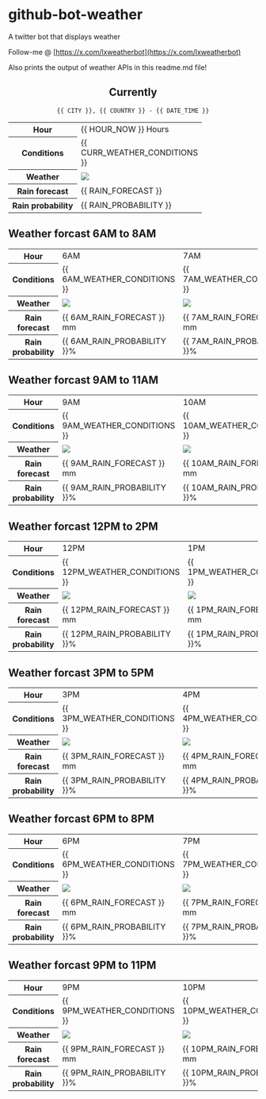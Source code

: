 # github-bot-weather
A twitter bot that displays weather

Follow-me @ [https://x.com/lxweatherbot](https://x.com/lxweatherbot)

Also prints the output of weather APIs in this readme.md file!

<div align="center">

## Currently
`{{ CITY }}, {{ COUNTRY }} - {{ DATE_TIME }}`

<table>
    <tr>
        <th>Hour</th>
        <td>{{ HOUR_NOW }} Hours</td>
    </tr>
    <tr>
        <th>Conditions</th>
        <td>{{ CURR_WEATHER_CONDITIONS }}</td>
    </tr>
    <tr>
        <th>Weather</th>
        <td><img src="{{ CURR_WEATHER_IMAGE }}"/></td>
    </tr>
    <tr>
        <th>Rain forecast</th>
        <td width="200px">{{ RAIN_FORECAST }}</td>
    </tr>
    <tr>
        <th>Rain probability</th>
        <td>{{ RAIN_PROBABILITY }}</td>
    </tr>
</table>

</div>


## Weather forcast 6AM to 8AM


<table>
    <tr>
        <th>Hour</th>
        <td> 6AM </td><td> 7AM </td><td> 8AM </td>
    </tr>
    <tr>
        <th>Conditions</th>
        <td>{{ 6AM_WEATHER_CONDITIONS }}</td><td>{{ 7AM_WEATHER_CONDITIONS }}</td><td>{{ 8AM_WEATHER_CONDITIONS }}</td>
    </tr>
    <tr>
        <th>Weather</th>
        <td><img src="{{ 6AM_WEATHER_IMAGE }}"/></td><td><img src="{{ 7AM_WEATHER_IMAGE }}"/></td><td><img src="{{ 8AM_WEATHER_IMAGE }}"/></td>
    </tr>
    <tr>
        <th>Rain forecast</th>
        <td width="200px">{{ 6AM_RAIN_FORECAST }} mm</td><td width="200px">{{ 7AM_RAIN_FORECAST }} mm</td><td width="200px">{{ 8AM_RAIN_FORECAST }} mm</td>
    </tr>
    <tr>
        <th>Rain probability</th>
        <td>{{ 6AM_RAIN_PROBABILITY }}%</td><td>{{ 7AM_RAIN_PROBABILITY }}%</td><td>{{ 8AM_RAIN_PROBABILITY }}%</td>
    </tr>
</table>


## Weather forcast 9AM to 11AM


<table>
    <tr>
        <th>Hour</th>
        <td> 9AM </td><td> 10AM </td><td> 11AM </td>
    </tr>
    <tr>
        <th>Conditions</th>
        <td>{{ 9AM_WEATHER_CONDITIONS }}</td><td>{{ 10AM_WEATHER_CONDITIONS }}</td><td>{{ 11AM_WEATHER_CONDITIONS }}</td>
    </tr>
    <tr>
        <th>Weather</th>
        <td><img src="{{ 9AM_WEATHER_IMAGE }}"/></td><td><img src="{{ 10AM_WEATHER_IMAGE }}"/></td><td><img src="{{ 11AM_WEATHER_IMAGE }}"/></td>
    </tr>
    <tr>
        <th>Rain forecast</th>
        <td width="200px">{{ 9AM_RAIN_FORECAST }} mm</td><td width="200px">{{ 10AM_RAIN_FORECAST }} mm</td><td width="200px">{{ 11AM_RAIN_FORECAST }} mm</td>
    </tr>
    <tr>
        <th>Rain probability</th>
        <td>{{ 9AM_RAIN_PROBABILITY }}%</td><td>{{ 10AM_RAIN_PROBABILITY }}%</td><td>{{ 11AM_RAIN_PROBABILITY }}%</td>
    </tr>
</table>


## Weather forcast 12PM to 2PM


<table>
    <tr>
        <th>Hour</th>
        <td> 12PM </td><td> 1PM </td><td> 2PM </td>
    </tr>
    <tr>
        <th>Conditions</th>
        <td>{{ 12PM_WEATHER_CONDITIONS }}</td><td>{{ 1PM_WEATHER_CONDITIONS }}</td><td>{{ 2PM_WEATHER_CONDITIONS }}</td>
    </tr>
    <tr>
        <th>Weather</th>
        <td><img src="{{ 12PM_WEATHER_IMAGE }}"/></td><td><img src="{{ 1PM_WEATHER_IMAGE }}"/></td><td><img src="{{ 2PM_WEATHER_IMAGE }}"/></td>
    </tr>
    <tr>
        <th>Rain forecast</th>
        <td width="200px">{{ 12PM_RAIN_FORECAST }} mm</td><td width="200px">{{ 1PM_RAIN_FORECAST }} mm</td><td width="200px">{{ 2PM_RAIN_FORECAST }} mm</td>
    </tr>
    <tr>
        <th>Rain probability</th>
        <td>{{ 12PM_RAIN_PROBABILITY }}%</td><td>{{ 1PM_RAIN_PROBABILITY }}%</td><td>{{ 2PM_RAIN_PROBABILITY }}%</td>
    </tr>
</table>

## Weather forcast 3PM to 5PM

<table>
    <tr>
        <th>Hour</th>
        <td> 3PM </td><td> 4PM </td><td> 5PM </td>
    </tr>
    <tr>
        <th>Conditions</th>
        <td>{{ 3PM_WEATHER_CONDITIONS }}</td><td>{{ 4PM_WEATHER_CONDITIONS }}</td><td>{{ 5PM_WEATHER_CONDITIONS }}</td>
    </tr>
    <tr>
        <th>Weather</th>
        <td><img src="{{ 3PM_WEATHER_IMAGE }}"/></td><td><img src="{{ 4PM_WEATHER_IMAGE }}"/></td><td><img src="{{ 5PM_WEATHER_IMAGE }}"/></td>
    </tr>
    <tr>
        <th>Rain forecast</th>
        <td width="200px">{{ 3PM_RAIN_FORECAST }} mm</td><td width="200px">{{ 4PM_RAIN_FORECAST }} mm</td><td width="200px">{{ 5PM_RAIN_FORECAST }} mm</td>
    </tr>
    <tr>
        <th>Rain probability</th>
        <td>{{ 3PM_RAIN_PROBABILITY }}%</td><td>{{ 4PM_RAIN_PROBABILITY }}%</td><td>{{ 5PM_RAIN_PROBABILITY }}%</td>
    </tr>
</table>

## Weather forcast 6PM to 8PM

<table>
    <tr>
        <th>Hour</th>
        <td> 6PM </td><td> 7PM </td><td> 8PM </td>
    </tr>
    <tr>
        <th>Conditions</th>
        <td>{{ 6PM_WEATHER_CONDITIONS }}</td><td>{{ 7PM_WEATHER_CONDITIONS }}</td><td>{{ 8PM_WEATHER_CONDITIONS }}</td>
    </tr>
    <tr>
        <th>Weather</th>
        <td><img src="{{ 6PM_WEATHER_IMAGE }}"/></td><td><img src="{{ 7PM_WEATHER_IMAGE }}"/></td><td><img src="{{ 8PM_WEATHER_IMAGE }}"/></td>
    </tr>
    <tr>
        <th>Rain forecast</th>
        <td width="200px">{{ 6PM_RAIN_FORECAST }} mm</td><td width="200px">{{ 7PM_RAIN_FORECAST }} mm</td><td width="200px">{{ 8PM_RAIN_FORECAST }} mm</td>
    </tr>
    <tr>
        <th>Rain probability</th>
        <td>{{ 6PM_RAIN_PROBABILITY }}%</td><td>{{ 7PM_RAIN_PROBABILITY }}%</td><td>{{ 8PM_RAIN_PROBABILITY }}%</td>
    </tr>
</table>

## Weather forcast 9PM to 11PM

<table>
    <tr>
        <th>Hour</th>
        <td> 9PM </td><td> 10PM </td><td> 11PM </td>
    </tr>
    <tr>
        <th>Conditions</th>
        <td>{{ 9PM_WEATHER_CONDITIONS }}</td><td>{{ 10PM_WEATHER_CONDITIONS }}</td><td>{{ 11PM_WEATHER_CONDITIONS }}</td>
    </tr>
    <tr>
        <th>Weather</th>
        <td><img src="{{ 9PM_WEATHER_IMAGE }}"/></td><td><img src="{{ 10PM_WEATHER_IMAGE }}"/></td><td><img src="{{ 11PM_WEATHER_IMAGE }}"/></td>
    </tr>
    <tr>
        <th>Rain forecast</th>
        <td width="200px">{{ 9PM_RAIN_FORECAST }} mm</td><td width="200px">{{ 10PM_RAIN_FORECAST }} mm</td><td width="200px">{{ 11PM_RAIN_FORECAST }} mm</td>
    </tr>
    <tr>
        <th>Rain probability</th>
        <td>{{ 9PM_RAIN_PROBABILITY }}%</td><td>{{ 10PM_RAIN_PROBABILITY }}%</td><td>{{ 11PM_RAIN_PROBABILITY }}%</td>
    </tr>
</table>

